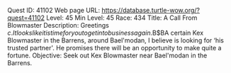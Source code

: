 Quest ID: 41102
Web page URL: https://database.turtle-wow.org/?quest=41102
Level: 45
Min Level: 45
Race: 434
Title: A Call From Blowmaster
Description: Greetings $c. It looks like it is time for you to get into business again.$B$BA certain Kex Blowmaster in the Barrens, around Bael'modan, I believe is looking for ‘his trusted partner'. He promises there will be an opportunity to make quite a fortune.
Objective: Seek out Kex Blowmaster near Bael'modan in the Barrens.
